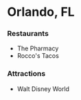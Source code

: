 # Orlando, FL

### Restaurants

- The Pharmacy
- Rocco's Tacos

### Attractions

- Walt Disney World
